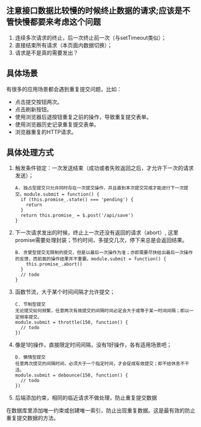 

## 注意接口数据比较慢的时候终止数据的请求;应该是不管快慢都要来考虑这个问题


1. 连续多次请求的终止，后一次终止前一次（与setTimeout类似）；
2. 直接结束所有请求（本页面内数据切换）；
3. 请求是不是真的需要发出？

## 具体场景

有很多的应用场景都会遇到重复提交问题，比如： 
- 点击提交按钮两次。 
- 点击刷新按钮。 
- 使用浏览器后退按钮重复之前的操作，导致重复提交表单。 
- 使用浏览器历史记录重复提交表单。 
- 浏览器重复的HTTP请求。 



## 具体处理方式

1. 触发条件锁定：一次发送结束（成功或者失败返回之后，才允许下一次的请求发送）；

   ```
   A. 独占型提交只允许同时存在一次提交操作，并且直到本次提交完成才能进行下一次提交。module.submit = function() {
     if (this.promise_.state() === 'pending') {
       return
     }
     return this.promise_ = $.post('/api/save')
   }
   ```

2. 下一次请求发出的时候，终止上一次还没有返回的请求（abort）, 这里promise需要处理封装；节约时间，多提交几次，停下来总是会返回结果。

   ```
   B. 贪婪型提交无限制的提交，但是以最后一次操作为准；亦即需要尽快给出最后一次操作的反馈，而前面的操作结果并不重要。module.submit = function() {
       this.promise_.abort()
     }
     // todo
   }
   ```

3. 函数节流，大于某个时间间隔才允许提交；

   ```
   C. 节制型提交
   无论提交如何频繁，任意两次有效提交的间隔时间必定会大于或等于某一时间间隔；即以一定频率提交。
   module.submit = throttle(150, function() {
     // todo
   })
   ```
4. 像是1的操作，直接限定时间间隔，没有1好操作，各有适用场景吧；

   ```
   D. 懒惰型提交
   任意两次提交的间隔时间，必须大于一个指定时间，才会促成有效提交；即不给休息不干活。
   module.submit = debounce(150, function() {
     // todo
   })
   ```

5. 后端添加约束，相同的临近请求不做处理，防止重复提交数据

在数据库里添加唯一约束或创建唯一索引，防止出现重复数据。这是最有效的防止重复提交数据的方法。



